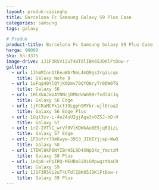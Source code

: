 ```yaml
---
layout: produk-casinghp
title: Barcelona Fc Samsung Galaxy S9 Plus Case
categories: samsung
tags: galaxy

# Produk
product-title: Barcelona Fc Samsung Galaxy S9 Plus Case
harga: 90000
sku: hn-3375
image-drive: 1J1F3R5Vi2uT4UTdlIBK65JDKlFtDow-r
gallery:
  - url: 13hmMInn1tEeuWArNmL4mQ9gs2rgzLcqs
    title: Galaxy Note 8
  - url: 1uFqq40YlQYjK0Dmv79QYQ8ryTr0DW0TG
    title: Galaxy S6
  - url: 1HlXkAJmVAYNNcjDMbdoWG9Brfvdl4cJq
    title: Galaxy S6 Edge
  - url: 1jFCRaMCPk1ct39LgphSMYkr-wjlEraa2
    title: Galaxy S6 Edge Plus
  - url: 1Gqt3zv-L-4e24uU2gjAga3n0ZSJ-bD-H
    title: Galaxy S7
  - url: 1rZ-IVTlC_wrVf9VlKDWkAu6ESjqR3izi
    title: Galaxy S7 Edge
  - url: 1FOofrr7OmKwyw-39S3_3IUIYjjap-WwO
    title: Galaxy S8
  - url: 1TEWl0kP8NYIBrHSL9D4XNpD4z_YmctzM
    title: Galaxy S8 Plus
  - url: 1ndp8-xPpIRQ-MEUBaSiDiGMpwgztNaC0
    title: Galaxy S9
  - url: 1J1F3R5Vi2uT4UTdlIBK65JDKlFtDow-r
    title: Galaxy S9 Plus
---
```

